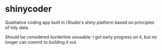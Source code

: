 # shinycoder

Qualitative coding app built in rStudio's shiny platform based on principles of tidy data. 

Should be considered borderline unusable: I got early progress on it, but no longer can commit to building it out.
